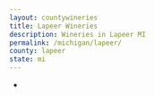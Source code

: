 ```yaml
---
layout: countywineries
title: Lapeer Wineries
description: Wineries in Lapeer MI
permalink: /michigan/lapeer/
county: lapeer
state: mi
---
```

-
